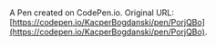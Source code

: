 # 

A Pen created on CodePen.io. Original URL: [https://codepen.io/KacperBogdanski/pen/PorjQBo](https://codepen.io/KacperBogdanski/pen/PorjQBo).

